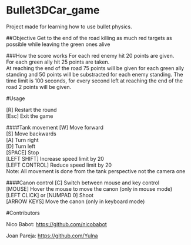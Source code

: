 # Bullet3DCar_game

Project made for learning how to use bullet physics.

##Objective
Get to the end of the road killing as much red targets as possible while leaving the green ones alive

###How the score works
For each red enemy hit 20 points are given.   
For each green ally hit 25 points are taken.   
At reaching the end of the road 75 points will be given for each green ally standing and 50 points will be substracted for 
each enemy standing.
The time limit is 100 seconds, for every second left at reaching the end of the road 2 points will be given.

#Usage

[R] Restart the round   
[Esc]  Exit the game   

####Tank movement
[W] Move forward    
[S] Move backwards    
[A] Turn right   
[D] Turn left   
[SPACE] Stop     
[LEFT SHIFT] Increase speed limit by 20  
[LEFT CONTROL] Reduce speed limit by 20    
Note: All movement is done from the tank perspective not the camera one

####Canon control
[C] Switch between mouse and key control   
[MOUSE] Hover the mouse to move the canon (only in mouse mode)    
[LEFT CLICK] or [NUMPAD 0] Shoot     
[ARROW KEYS] Move the canon (only in keyboard mode) 


#Contributors

Nico Babot: https://github.com/nicobabot   

Joan Pareja: https://github.com/Yulna 
